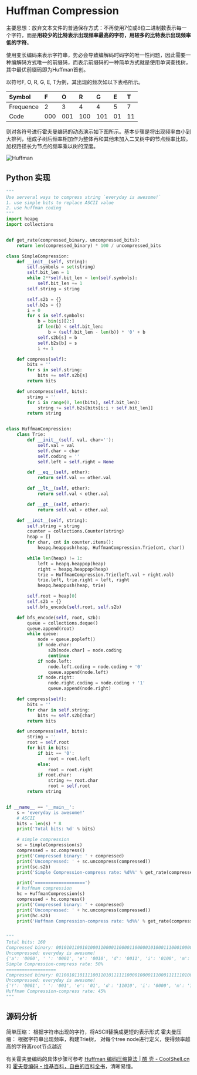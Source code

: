 # Huffman Compression

主要思想：放弃文本文件的普通保存方式：不再使用7位或8位二进制数表示每一个字符，而是**用较少的比特表示出现频率最高的字符，用较多的比特表示出现频率低的字符**。

使用变长编码来表示字符串，势必会导致编解码时码字的唯一性问题，因此需要一种编解码方式唯一的前缀码，而表示前缀码的一种简单方式就是使用单词查找树，其中最优前缀码即为Huffman首创。

以符号F, O, R, G, E, T为例，其出现的频次如以下表格所示。

| Symbol | F | O | R | G | E | T |
| :--- | :--- | :--- | :--- | :--- | :--- | :--- |
| Frequence | 2 | 3 | 4 | 4 | 5 | 7 |
| Code | 000 | 001 | 100 | 101 | 01 | 11 |

则对各符号进行霍夫曼编码的动态演示如下图所示。基本步骤是将出现频率由小到大排列，组成子树后频率相加作为整体再和其他未加入二叉树中的节点频率比较。加权路径长为节点的频率乘以树的深度。

![Huffman](https://github.com/xuanus/coding/tree/f09f25ddc0c56beb8d4ed92fcfb3e81a80f8ab75/shared-files/images/huffman_algorithm.gif)

## Python 实现

```python
"""
Use serveral ways to compress string `everyday is awesome!`
1. use simple bits to replace ASCII value
2. use huffman coding
"""
import heapq
import collections


def get_rate(compressed_binary, uncompressed_bits):
    return len(compressed_binary) * 100 / uncompressed_bits

class SimpleCompression:
    def __init__(self, string):
        self.symbols = set(string)
        self.bit_len = 1
        while 2**self.bit_len < len(self.symbols):
            self.bit_len += 1
        self.string = string

        self.s2b = {}
        self.b2s = {}
        i = 0
        for s in self.symbols:
            b = bin(i)[2:]
            if len(b) < self.bit_len:
                b = (self.bit_len - len(b)) * '0' + b
            self.s2b[s] = b
            self.b2s[b] = s
            i += 1

    def compress(self):
        bits = ''
        for s in self.string:
            bits += self.s2b[s]
        return bits

    def uncompress(self, bits):
        string = ''
        for i in range(0, len(bits), self.bit_len):
            string += self.b2s[bits[i:i + self.bit_len]]
        return string


class HuffmanCompression:
    class Trie:
        def __init__(self, val, char=''):
            self.val = val
            self.char = char
            self.coding = ''
            self.left = self.right = None

        def __eq__(self, other):
            return self.val == other.val

        def __lt__(self, other):
            return self.val < other.val

        def __gt__(self, other):
            return self.val > other.val

    def __init__(self, string):
        self.string = string
        counter = collections.Counter(string)
        heap = []
        for char, cnt in counter.items():
            heapq.heappush(heap, HuffmanCompression.Trie(cnt, char))

        while len(heap) != 1:
            left = heapq.heappop(heap)
            right = heapq.heappop(heap)
            trie = HuffmanCompression.Trie(left.val + right.val)
            trie.left, trie.right = left, right
            heapq.heappush(heap, trie)

        self.root = heap[0]
        self.s2b = {}
        self.bfs_encode(self.root, self.s2b)

    def bfs_encode(self, root, s2b):
        queue = collections.deque()
        queue.append(root)
        while queue:
            node = queue.popleft()
            if node.char:
                s2b[node.char] = node.coding
                continue
            if node.left:
                node.left.coding = node.coding + '0'
                queue.append(node.left)
            if node.right:
                node.right.coding = node.coding + '1'
                queue.append(node.right)

    def compress(self):
        bits = ''
        for char in self.string:
            bits += self.s2b[char]
        return bits

    def uncompress(self, bits):
        string = ''
        root = self.root
        for bit in bits:
            if bit == '0':
                root = root.left
            else:
                root = root.right
            if root.char:
                string += root.char
                root = self.root
        return string


if __name__ == '__main__':
    s = 'everyday is awesome!'
    # ASCII
    bits = len(s) * 8
    print('Total bits: %d' % bits)

    # simple compression
    sc = SimpleCompression(s)
    compressed = sc.compress()
    print('Compressed binary: ' + compressed)
    print('Uncompressed: ' + sc.uncompress(compressed))
    print(sc.s2b)
    print('Simple Compression-compress rate: %d%%' % get_rate(compressed, bits))

    print('===================')
    # huffman compression
    hc = HuffmanCompression(s)
    compressed = hc.compress()
    print('Compressed binary: ' + compressed)
    print('Uncompressed: ' + hc.uncompress(compressed))
    print(hc.s2b)
    print('Huffman Compression-compress rate: %d%%' % get_rate(compressed, bits))


"""
Total bits: 160
Compressed binary: 00101011001010001100001100001100000101000111000100001010001001110110010100101001
Uncompressed: everyday is awesome!
{'a': '0000', ' ': '0001', 'e': '0010', 'd': '0011', 'i': '0100', 'm': '0101', 'o': '0110', 's': '0111', 'r': '1000', '!': '1001', 'w': '1010', 'v': '1011', 'y': '1100'}
Simple Compression-compress rate: 50%
===================
Compressed binary: 011001011011110011010111111000010000111000111111010011110100011011010001
Uncompressed: everyday is awesome!
{'!': '0001', ' ': '001', 'e': '01', 'd': '11010', 'i': '0000', 'm': '11011', 'o': '1000', 's': '1110', 'r': '1011', 'a': '1111', 'w': '1010', 'v': '1001', 'y': '1100'}
Huffman Compression-compress rate: 45%
"""
```

## 源码分析

简单压缩： 根据字符串出现的字符，将ASCII替换成更短的表示形式 霍夫曼压缩： 根据字符串出现频率，构建Trie树， 对每个tree node进行定义，使得频率越高的字符离root节点越近

有关霍夫曼编码的具体步骤可参考 [Huffman 编码压缩算法 \| 酷 壳 - CoolShell.cn](http://coolshell.cn/articles/7459.html) 和 [霍夫曼编码 - 维基百科，自由的百科全书](http://zh.wikipedia.org/wiki/霍夫曼编码)，清晰易懂。

